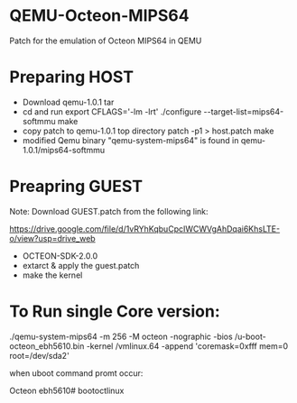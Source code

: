 # QEMU-Octeon-MIPS64
Patch for the emulation of Octeon MIPS64 in QEMU

Preparing HOST
==============
- Download qemu-1.0.1 tar
- cd and run
	export CFLAGS='-lm -lrt'
	./configure --target-list=mips64-softmmu
	make
- copy patch to qemu-1.0.1 top directory
	patch -p1 > host.patch
	make
- modified Qemu binary "qemu-system-mips64" is found in qemu-1.0.1/mips64-softmmu 

 Preapring GUEST
================
Note: Download GUEST.patch from the following link:

https://drive.google.com/file/d/1vRYhKqbuCpcIWCWVgAhDqai6KhsLTE-o/view?usp=drive_web

- OCTEON-SDK-2.0.0
- extarct & apply the guest.patch
- make the kernel


To Run single Core version:
============================

./qemu-system-mips64 -m 256 -M octeon -nographic -bios <oath to binary>/u-boot-octeon_ebh5610.bin -kernel <path to binary>/vmlinux.64 -append 'coremask=0xfff mem=0 root=/dev/sda2'

when uboot command promt occur:

Octeon ebh5610# bootoctlinux
